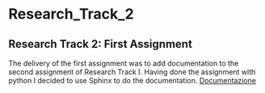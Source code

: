 Research_Track_2
==================

Research Track 2: First Assignment 
------------------------------------

The delivery of the first assignment was to add documentation to the second assignment of Research Track I.
Having done the assignment with python I decided to use Sphinx to do the documentation.
[Documentazione](https://davidepisano.github.io/Research_Track_2/)

